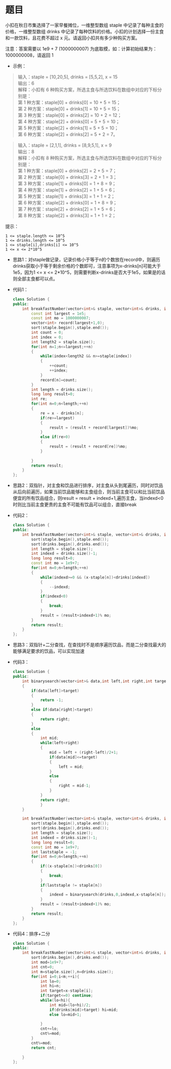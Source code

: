 # 题目
小扣在秋日市集选择了一家早餐摊位，一维整型数组 staple 中记录了每种主食的价格，一维整型数组 drinks 中记录了每种饮料的价格。小扣的计划选择一份主食和一款饮料，且花费不超过 x 元。请返回小扣共有多少种购买方案。

注意：答案需要以 1e9 + 7 (1000000007) 为底取模，如：计算初始结果为：1000000008，请返回 1

* 示例：

>输入：staple = [10,20,5], drinks = [5,5,2], x = 15<br>
输出：6<br>
解释：小扣有 6 种购买方案，所选主食与所选饮料在数组中对应的下标分别是：<br>
第 1 种方案：staple[0] + drinks[0] = 10 + 5 = 15；<br>
第 2 种方案：staple[0] + drinks[1] = 10 + 5 = 15；<br>
第 3 种方案：staple[0] + drinks[2] = 10 + 2 = 12；<br>
第 4 种方案：staple[2] + drinks[0] = 5 + 5 = 10；<br>
第 5 种方案：staple[2] + drinks[1] = 5 + 5 = 10；<br>
第 6 种方案：staple[2] + drinks[2] = 5 + 2 = 7。

>输入：staple = [2,1,1], drinks = [8,9,5,1], x = 9<br>
输出：8<br>
解释：小扣有 8 种购买方案，所选主食与所选饮料在数组中对应的下标分别是：<br>
第 1 种方案：staple[0] + drinks[2] = 2 + 5 = 7；<br>
第 2 种方案：staple[0] + drinks[3] = 2 + 1 = 3；<br>
第 3 种方案：staple[1] + drinks[0] = 1 + 8 = 9；<br>
第 4 种方案：staple[1] + drinks[2] = 1 + 5 = 6；<br>
第 5 种方案：staple[1] + drinks[3] = 1 + 1 = 2；<br>
第 6 种方案：staple[2] + drinks[0] = 1 + 8 = 9；<br>
第 7 种方案：staple[2] + drinks[2] = 1 + 5 = 6；<br>
第 8 种方案：staple[2] + drinks[3] = 1 + 1 = 2；

提示：

    1 <= staple.length <= 10^5
    1 <= drinks.length <= 10^5
    1 <= staple[i],drinks[i] <= 10^5
    1 <= x <= 2*10^5
* 思路1：对staple做记录，记录价格小于等于n的个数放在record中，则遍历drinks获取小于等于剩余价格的个数即可，注意事项为x-drinks[n]可能大于1e5，因为1 <= x <= 2*10^5，则需要判断x-drinks是否大于1e5，如果是的话则全部主食都可以点。
* 代码1：
    ```C++
    class Solution {
    public:
        int breakfastNumber(vector<int>& staple, vector<int>& drinks, int x) {
            const int largest = 1e5;
            const int mo = 1000000007;
            vector<int> record(largest+1,0);
            sort(staple.begin(),staple.end());
            int count = 0;
            int index = 0;
            int length2 = staple.size();
            for(int n=1;n<=largest;++n)
            {
                while(index<length2 && n>=staple[index])
                {
                    ++count;
                    ++index;
                }
                record[n]=count;
            }
            int length = drinks.size();
            long long result=0;
            int re;
            for(int n=0;n<length;++n)
            {
                re = x - drinks[n];
                if(re>=largest)
                {
                    result = (result + record[largest])%mo;
                }
                else if(re>0)
                {
                    result = (result + record[re])%mo;
                }
                
            }
            return result;
        }
    };
    ```
* 思路2：双指针，对主食和饮品进行排序，对主食从头到尾遍历，同时对饮品从后向前遍历，如果当前饮品能够和主食组合，则当前主食可以和比当前饮品便宜的所有饮品组合，则result = result + indexd+1,遍历主食，当indexd<0时则比当前主食更贵的主食不可能有饮品可以组合，直接break
* 代码2：
    ```C++
    class Solution {
    public:
        int breakfastNumber(vector<int>& staple, vector<int>& drinks, int x) {
            sort(staple.begin(),staple.end());
            sort(drinks.begin(),drinks.end());
            int length = staple.size();
            int indexd = drinks.size()-1;
            long long result=0;
            const int mo = 1e9+7;
            for(int n=0;n<length;++n)
            {
                while(indexd>=0 && (x-staple[n])<drinks[indexd])
                {
                    --indexd;
                }
                if(indexd<0)
                {
                    break;
                }
                result = (result+indexd+1)% mo;
            }
            return result;
        }
    };
    ```

* 思路3：双指针+二分查找，在查找时不是顺序遍历饮品，而是二分查找最大的能够满足要求的饮品，可以实现加速

* 代码3：
    ```C++
    class Solution {
    public:
        int binarysearch(vector<int>& data,int left,int right,int target)
        {
            if(data[left]>target)
            {
                return -1;
            }
            else if(data[right]<target)
            {
                return right;
            }
            else
            {
                int mid;
                while(left<right)
                {
                    mid = left + (right-left)/2+1;
                    if(data[mid]<=target)
                    {
                        left = mid;
                    }
                    else
                    {
                        right = mid-1;
                    }
                }
                return right;
                }
        }

        int breakfastNumber(vector<int>& staple, vector<int>& drinks, int x) {
            sort(staple.begin(),staple.end());
            sort(drinks.begin(),drinks.end());
            int length = staple.size();
            int indexd = drinks.size()-1;
            long long result=0;
            const int mo = 1e9+7;
            int laststaple = -1;
            for(int n=0;n<length;++n)
            {
                if((x-staple[n])<drinks[0])
                {
                    break;
                }
                if(laststaple != staple[n])
                {
                    indexd = binarysearch(drinks,0,indexd,x-staple[n]); 
                }
                result = (result+indexd+1)% mo;
            }
            return result;
        }
    };
    ```

* 代码4：排序+二分
    ```C++
    class Solution {
    public:
        int breakfastNumber(vector<int>& staple, vector<int>& drinks, int x) {
            sort(drinks.begin(),drinks.end());
            int mod=1e9+7;
            int cnt=0;
            int m=staple.size(),n=drinks.size();
            for(int i=0;i<m;++i){
                int lo=0;
                int hi=n;
                int target=x-staple[i];
                if(target<=0) continue;
                while(lo<hi){
                    int mid=(lo+hi)/2;
                    if(drinks[mid]>target) hi=mid;
                    else lo=mid+1;
                    
                }
                cnt+=lo;
                cnt%=mod;
            }
            cnt%=mod;
            return cnt;
            
        }
    };
    ```